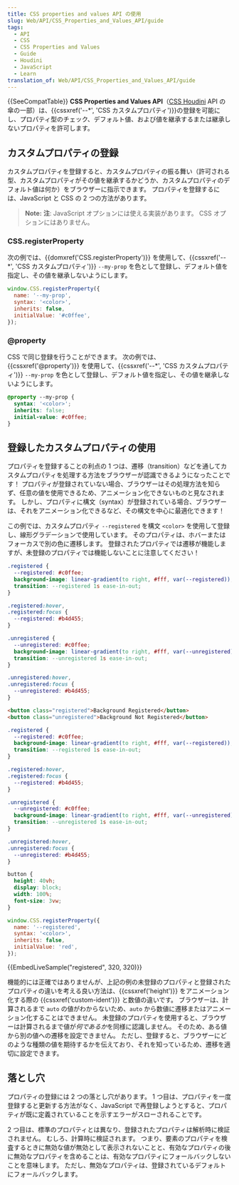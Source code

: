 ```yaml
---
title: CSS properties and values API の使用
slug: Web/API/CSS_Properties_and_Values_API/guide
tags:
  - API
  - CSS
  - CSS Properties and Values
  - Guide
  - Houdini
  - JavaScript
  - Learn
translation_of: Web/API/CSS_Properties_and_Values_API/guide
---
```

{{SeeCompatTable}} **CSS Properties and Values API**（[CSS Houdini](/ja/docs/Web/Houdini) API の傘の一部）は、{{cssxref('--*', 'CSS カスタムプロパティ')}}の登録を可能にし、プロパティ型のチェック、デフォルト値、および値を継承するまたは継承しないプロパティを許可します。

## カスタムプロパティの登録

カスタムプロパティを登録すると、カスタムプロパティの振る舞い（許可される型、カスタムプロパティがその値を継承するかどうか、カスタムプロパティのデフォルト値は何か）をブラウザーに指示できます。 プロパティを登録するには、JavaScript と CSS の 2 つの方法があります。

> **Note:** **注**: JavaScript オプションには使える実装があります。 CSS オプションにはありません。

### CSS.registerProperty

次の例では、{{domxref('CSS.registerProperty')}} を使用して、{{cssxref('--*', 'CSS カスタムプロパティ')}} `--my-prop` を色として登録し、デフォルト値を指定し、その値を継承しないようにします。

```js
window.CSS.registerProperty({
  name: '--my-prop',
  syntax: '<color>',
  inherits: false,
  initialValue: '#c0ffee',
});
```

### @property

CSS で同じ登録を行うことができます。 次の例では、{{cssxref('@property')}} を使用して、{{cssxref('--*', 'CSS カスタムプロパティ')}} `--my-prop` を色として登録し、デフォルト値を指定し、その値を継承しないようにします。

```css
@property --my-prop {
  syntax: '<color>';
  inherits: false;
  initial-value: #c0ffee;
}
```

## 登録したカスタムプロパティの使用

プロパティを登録することの利点の 1 つは、遷移（transition）などを通してカスタムプロパティを処理する方法をブラウザーが認識できるようになったことです！ プロパティが登録されていない場合、ブラウザーはその処理方法を知らず、任意の値を使用できるため、アニメーション化できないものと見なされます。 しかし、プロパティに構文（syntax）が登録されている場合、ブラウザーは、それをアニメーション化できるなど、その構文を中心に最適化できます！

この例では、カスタムプロパティ `--registered` を構文 `<color>` を使用して登録し、線形グラデーションで使用しています。 そのプロパティは、ホバーまたはフォーカスで別の色に遷移します。 登録されたプロパティでは遷移が機能しますが、未登録のプロパティでは機能しないことに注意してください！

```css
.registered {
  --registered: #c0ffee;
  background-image: linear-gradient(to right, #fff, var(--registered));
  transition: --registered 1s ease-in-out;
}

.registered:hover,
.registered:focus {
  --registered: #b4d455;
}

.unregistered {
  --unregistered: #c0ffee;
  background-image: linear-gradient(to right, #fff, var(--unregistered));
  transition: --unregistered 1s ease-in-out;
}

.unregistered:hover,
.unregistered:focus {
  --unregistered: #b4d455;
}
```

```html hidden
<button class="registered">Background Registered</button>
<button class="unregistered">Background Not Registered</button>
```

```css hidden
.registered {
  --registered: #c0ffee;
  background-image: linear-gradient(to right, #fff, var(--registered));
  transition: --registered 1s ease-in-out;
}

.registered:hover,
.registered:focus {
  --registered: #b4d455;
}

.unregistered {
  --unregistered: #c0ffee;
  background-image: linear-gradient(to right, #fff, var(--unregistered));
  transition: --unregistered 1s ease-in-out;
}

.unregistered:hover,
.unregistered:focus {
  --unregistered: #b4d455;
}

button {
  height: 40vh;
  display: block;
  width: 100%;
  font-size: 3vw;
}
```

```js hidden
window.CSS.registerProperty({
  name: '--registered',
  syntax: '<color>',
  inherits: false,
  initialValue: 'red',
});
```

{{EmbedLiveSample("registered", 320, 320)}}

機能的には正確ではありませんが、上記の例の未登録のプロパティと登録されたプロパティの違いを考える良い方法は、{{cssxref('height')}} をアニメーション化する際の {{cssxref('custom-ident')}} と数値の違いです。 ブラウザーは、計算されるまで `auto` の値がわからないため、`auto` から数値に遷移またはアニメーション化することはできません。 未登録のプロパティを使用すると、ブラウザーは計算されるまで値が*何であるか*を同様に認識しません。 そのため、ある値から別の値への遷移を設定できません。 ただし、登録すると、ブラウザーにどのような種類の値を期待するかを伝えており、それを知っているため、遷移を適切に設定できます。

## 落とし穴

プロパティの登録には 2 つの落とし穴があります。 1 つ目は、プロパティを一度登録すると更新する方法がなく、JavaScript で再登録しようとすると、プロパティが既に定義されていることを示すエラーがスローされることです。

2 つ目は、標準のプロパティとは異なり、登録されたプロパティは解析時に検証されません。 むしろ、計算時に検証されます。 つまり、要素のプロパティを検査するときに無効な値が無効として表示されないことと、有効なプロパティの後に無効なプロパティを含めることは、有効なプロパティにフォールバックしないことを意味します。 ただし、無効なプロパティは、登録されているデフォルトにフォールバックします。
